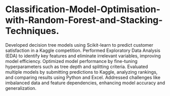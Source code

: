 # Classification-Model-Optimisation-with-Random-Forest-and-Stacking-Techniques.
Developed decision tree models using Scikit-learn to predict customer satisfaction in a Kaggle competition.
Performed Exploratory Data Analysis (EDA) to identify key features and eliminate irrelevant variables, improving model efficiency.
Optimized model performance by fine-tuning hyperparameters such as tree depth and splitting criteria.
Evaluated multiple models by submitting predictions to Kaggle, analyzing rankings, and comparing results using Python and Excel.
Addressed challenges like imbalanced data and feature dependencies, enhancing model accuracy and generalization.
